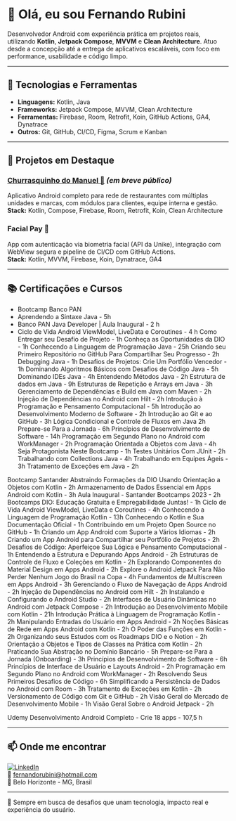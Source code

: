 # 👋 Olá, eu sou Fernando Rubini

Desenvolvedor Android com experiência prática em projetos reais, utilizando **Kotlin**, **Jetpack Compose**, **MVVM** e **Clean Architecture**. Atuo desde a concepção até a entrega de aplicativos escaláveis, com foco em performance, usabilidade e código limpo.

---

## 🚀 Tecnologias e Ferramentas

- **Linguagens:** Kotlin, Java  
- **Frameworks:** Jetpack Compose, MVVM, Clean Architecture  
- **Ferramentas:** Firebase, Room, Retrofit, Koin, GitHub Actions, GA4, Dynatrace  
- **Outros:** Git, GitHub, CI/CD, Figma, Scrum e Kanban

---

## 📱 Projetos em Destaque

### [Churrasquinho do Manuel 🍢](https://github.com/fernandorubini) *(em breve público)*  
Aplicativo Android completo para rede de restaurantes com múltiplas unidades e marcas, com módulos para clientes, equipe interna e gestão.  
**Stack:** Kotlin, Compose, Firebase, Room, Retrofit, Koin, Clean Architecture

### Facial Pay 🔐  
App com autenticação via biometria facial (API da Unike), integração com WebView segura e pipeline de CI/CD com GitHub Actions.  
**Stack:** Kotlin, MVVM, Firebase, Koin, Dynatrace, GA4

---

## 📚 Certificações e Cursos

- Bootcamp Banco PAN
- Aprendendo a Sintaxe Java - 5h
- Banco PAN Java Developer | Aula Inaugural - 2 h
- Ciclo de Vida Android ViewModel, LiveData e Coroutines - 4 h
Como Entregar seu Desafio de Projeto - 1h
Conheça as Oportunidades da DIO - 1h
Conhecendo a Linguagem de Programação Java - 25h
Criando seu Primeiro Repositório no GitHub Para Compartilhar Seu Progresso - 2h
Debugging Java - 1h
Desafios de Projetos: Crie Um Portfólio Vencedor - 1h
Dominando Algoritmos Básicos com Desafios de Código Java - 5h
Dominando IDEs Java - 4h
Entendendo Métodos Java - 2h
Estrutura de dados em Java - 9h
Estruturas de Repetição e Arrays em Java - 3h
Gerenciamento de Dependências e Build em Java com Maven - 2h
Injeção de Dependências no Android com Hilt - 2h
Introdução à Programação e Pensamento Computacional - 5h
Introdução ao Desenvolvimento Moderno de Software - 2h
Introdução ao Git e ao GitHub - 3h
Lógica Condicional e Controle de Fluxos em Java 2h
Prepare-se Para a Jornada - 6h
Princípios de Desenvolvimento de Software - 14h
Programação em Segundo Plano no Android com WorkManager - 2h
Programação Orientada a Objetos com Java - 4h
Seja Protagonista Neste Bootcamp - 1h
Testes Unitários Com JUnit - 2h
Trabalhando com Collections Java - 4h
Trabalhando em Equipes Ágeis - 3h
Tratamento de Exceções em Java - 2h

Bootcamp Santander
Abstraindo Formações da DIO Usando Orientação a Objetos com Kotlin - 2h
Armazenamento de Dados Essencial em Apps Android com Kotlin - 3h
Aula Inaugural - Santander Bootcamps 2023 - 2h
Bootcamps DIO: Educação Gratuita e Empregabilidade Juntas! - 1h
Ciclo de Vida Android ViewModel, LiveData e Coroutines - 4h
Conhecendo a Linguagem de Programação Kotlin - 13h
Conhecendo o Kotlin e Sua Documentação Oficial - 1h
Contribuindo em um Projeto Open Source no GitHub - 1h
Criando um App Android com Suporte a Vários Idiomas - 2h
Criando um App Android para Compartilhar seu Portfólio de Projetos - 2h
Desafios de Código: Aperfeiçoe Sua Lógica e Pensamento Computacional -  1h
Entendendo a Estrutura e Depurando Apps Android - 2h
Estruturas de Controle de Fluxo e Coleções em Kotlin - 2h
Explorando Componentes do Material Design em Apps Android - 2h
Explore o Android Jetpack Para Não Perder Nenhum Jogo do Brasil na Copa - 4h
Fundamentos de Multiscreen em Apps Android - 3h
Gerenciando o Fluxo de Navegação de Apps Android - 2h
Injeção de Dependências no Android com Hilt - 2h
Instalando e Configurando o Android Studio - 2h
Interfaces de Usuário Dinâmicas no Android com Jetpack Compose - 2h
Introdução ao Desenvolvimento Mobile com Kotlin - 21h
Introdução Prática à Linguagem de Programação Kotlin - 2h
Manipulando Entradas do Usuário em Apps Android - 2h
Noções Básicas de Rede em Apps Android com Kotlin - 2h
O Poder das Funções em Kotlin - 2h
Organizando seus Estudos com os Roadmaps DIO e o Notion - 2h
Orientação a Objetos e Tipos de Classes na Prática com Kotlin - 2h
Praticando Sua Abstração no Domínio Bancário - 5h
Prepare-se Para a Jornada (Onboarding) - 3h
Princípios de Desenvolvimento de Software - 6h
Princípios de Interface de Usuário e Layouts Android - 2h
Programação em Segundo Plano no Android com WorkManager - 2h
Resolvendo Seus Primeiros Desafios de Código - 6h
Simplificando a Persistência de Dados no Android com Room - 3h
Tratamento de Exceções em Kotlin - 2h
Versionamento de Código com Git e GitHub - 2h
Visão Geral do Mercado de Desenvolvimento Mobile - 1h
Visão Geral Sobre o Android Jetpack - 2h

Udemy
Desenvolvimento Android Completo - Crie 18 apps - 107,5 h

---

## 📫 Onde me encontrar

[![LinkedIn](https://img.shields.io/badge/LinkedIn-FernandoRubini-blue?logo=linkedin&style=flat-square)](https://www.linkedin.com/in/fernando-rubini-dev-549abb24)  
📧 fernandorubini@hotmail.com  
📍 Belo Horizonte - MG, Brasil

---

🎯 Sempre em busca de desafios que unam tecnologia, impacto real e experiência do usuário.
